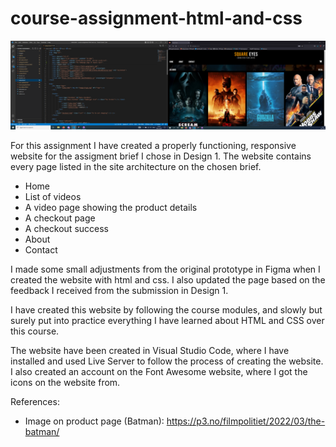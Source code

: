 # course-assignment-html-and-css

![Screenshot of project](/images/Screenshot.png)

For this assignment I have created a properly functioning, responsive website for the assigment brief I chose in Design 1. The website contains every page listed in the site architecture on the chosen brief.

- Home
- List of videos
- A video page showing the product details
- A checkout page
- A checkout success
- About
- Contact

I made some small adjustments from the original prototype in Figma when I created the website with html and css. I also updated the page based on the feedback I received from the submission in Design 1.

I have created this website by following the course modules, and slowly but surely put into practice everything I have learned about HTML and CSS over this course.

The website have been created in Visual Studio Code, where I have installed and used Live Server to follow the process of creating the website. I also created an account on the Font Awesome website, where I got the icons on the website from. 

References:
- Image on product page (Batman): https://p3.no/filmpolitiet/2022/03/the-batman/